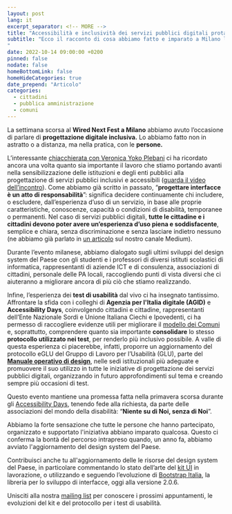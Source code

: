 ```yaml
---
layout: post
lang: it
excerpt_separator: <!-- MORE -->
title: "Accessibilità e inclusività dei servizi pubblici digitali protagoniste al Wired Next Fest"
subtitle: "Ecco il racconto di cosa abbiamo fatto e imparato a Milano lo scorso 7 e 8 ottobre
"
date: 2022-10-14 09:00:00 +0200
pinned: false
nodate: false
homeBottomLink: false
homeHideCategories: true
date_prepend: "Articolo"
categories:
  - cittadini
  - pubblica amministrazione
  - comuni
---
```


<!-- MORE -->
La settimana scorsa al **Wired Next Fest a Milano** abbiamo avuto l’occasione di parlare di **progettazione digitale inclusiva.** Lo abbiamo fatto non in astratto o a distanza, ma nella pratica, con le **persone.** 

L’interessante [chiacchierata con Veronica Yoko Plebani](https://www.wired.it/article/wired-next-fest-veronica-yoko-plebani-marco-maria-pedrazzo-inclusione/) ci ha ricordato ancora una volta quanto sia importante il lavoro che stiamo portando avanti nella sensibilizzazione delle istituzioni e degli enti pubblici alla progettazione di servizi pubblici inclusivi e accessibili ([guarda il video dell’incontro](https://www.linkedin.com/video/live/urn:li:ugcPost:6984180474311028736/)). Come abbiamo già scritto in passato, “**progettare interfacce è un atto di responsabilità**”: significa decidere continuamente chi includere, o escludere, dall’esperienza d’uso di un servizio, in base alle proprie caratteristiche, conoscenze, capacità o condizioni di disabilità, temporanee o permanenti. Nel caso di servizi pubblici digitali, **tutte le cittadine e i cittadini devono poter avere un’esperienza d’uso piena e soddisfacente**, semplice e chiara, senza discriminazione e senza lasciare indietro nessuno (ne abbiamo già parlato in [un articolo](https://medium.com/designers-italia/progettare-con-qualita-accessibilita-al-centro-del-design-system-del-paese-5e3599170099) sul nostro canale Medium).

Durante l’evento milanese, abbiamo dialogato sugli ultimi sviluppi del design system del Paese con gli studenti e i professori di diversi istituti scolastici di informatica, rappresentanti di aziende ICT e di consulenza, associazioni di cittadini, personale delle PA locali, raccogliendo punti di vista diversi che ci aiuteranno a migliorare ancora di più ciò che stiamo realizzando. 

Infine, l’esperienza dei **test di usabilità** dal vivo ci ha insegnato tantissimo. Affrontare la sfida con i colleghi di **Agenzia per l'Italia digitale (AGID)** e **Accessibility Days**, coinvolgendo cittadini e cittadine, rappresentanti dell’Ente Nazionale Sordi e Unione Italiana Ciechi e Ipovedenti, ci ha permesso di raccogliere evidenze utili per migliorare il [modello dei Comuni](https://designers.italia.it/modello/comuni/) e, soprattutto, comprendere quanto sia importante **consolidare** lo stesso **protocollo utilizzato nei test**, per renderlo più inclusivo possibile. A valle di questa esperienza ci piacerebbe, infatti, proporre un aggiornamento del protocollo eGLU del Gruppo di Lavoro per l’Usabilità (GLU), parte del **[Manuale operativo di design](https://designers.italia.it/linee-guida/#manuale)**, nelle sedi istituzionali più adeguate e promuovere il suo utilizzo in tutte le iniziative di progettazione dei servizi pubblici digitali, organizzando in futuro approfondimenti sul tema e creando sempre più occasioni di test. 

Questo evento mantiene una promessa fatta nella primavera scorsa durante gli [Accessibility Days](https://designers.italia.it/notizie/Accessibility-days-2022/), tenendo fede alla richiesta, da parte delle associazioni del mondo della disabilità: “**Niente su di Noi, senza di Noi**”.

Abbiamo la forte sensazione che tutte le persone che hanno partecipato, organizzato e supportato l'iniziativa abbiano imparato qualcosa. Questo ci conferma la bontà del percorso intrapreso quando, un anno fa, abbiamo avviato l'aggiornamento del design system del Paese.

Contribuisci anche tu all'aggiornamento delle le risorse del design system del Paese, in particolare commentando lo stato dell’arte del [kit UI](https://www.figma.com/community/file/1105848677422572920) in lavorazione, o utilizzando e seguendo l’evoluzione di [Bootstrap Italia](https://italia.github.io/bootstrap-italia/), la libreria per lo sviluppo di interfacce, oggi alla versione 2.0.6. 

Unisciti alla nostra [mailing list](https://unisciti.designers.italia.it) per conoscere i prossimi appuntamenti, le evoluzioni del kit e del protocollo per i test di usabilità.